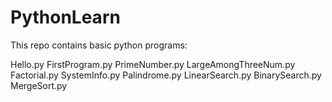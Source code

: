 # PythonLearn
This repo contains basic python programs:

Hello.py
FirstProgram.py
PrimeNumber.py
LargeAmongThreeNum.py
Factorial.py
SystemInfo.py
Palindrome.py
LinearSearch.py
BinarySearch.py
MergeSort.py

